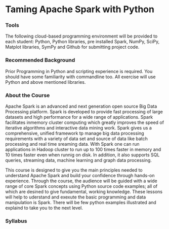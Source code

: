# Taming Apache Spark with Python

### Tools

The following cloud-based programming environment will be provided to each student: 
Python, Python libraries, pre installed Spark, NumPy, SciPy, Matplot libraries, SymPy and Github for submitting project code.

### Recommended Background

Prior Programming in Python and scripting experience is required. You should have some familiarity with commandline too. All exercise will use Python and above mentioned libraries. 

### About the Course

Apache Spark is an advanced and next generation open  source Big Data Processing platform. Spark is developed to provide fast processing of large datasets and high performance for a wide range of applications. Spark facilitates inmemory cluster computing which greatly improves the speed of iterative algorithms and interactive data mining work. Spark gives us a comprehensive, unified framework tp manage big data processing requirements with a variety of data set and source of data like batch processing and real time sreaming data. With Spark one can run applications in Hadoop cluster to run up to 100 times faster in memory and 10 times faster even when runnig on disk. In addition, it also supports SQL queries, streaming data, machine learning and graph data processing.   

This course is designed to give you the main principles needed to understand Apache Spark and build your confidence through hands-on experience. Through the course, the audience will be guided with a wide range of core Spark concepts using Python source code examples; all of which are desined to give fundamental, working knowledge. These lessons will help to uderstand and exexute the basic programming and data manipulation is Spark. There will be few python examples illustrated and explaind to take you to the next level.

### Syllabus

